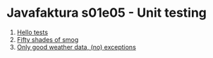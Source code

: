 ﻿# Javafaktura s01e05 - Unit testing

01. [Hello tests](01/README.md)
02. [Fifty shades of smog](02/README.md)
03. [Only good weather data, (no) exceptions](03/README.md)
